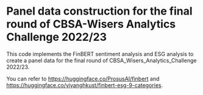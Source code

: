 # Panel data construction for the final round of CBSA-Wisers Analytics Challenge 2022/23
This code implements the FinBERT sentiment analysis and ESG analysis to create a panel data for the final round of CBSA_Wisers_Analytics_Challenge 2022/23. 

You can refer to https://huggingface.co/ProsusAI/finbert and https://huggingface.co/yiyanghkust/finbert-esg-9-categories.

